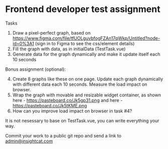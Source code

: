 # Frontend developer test assignment

Tasks

  1. Draw a pixel-perfect graph, based on https://www.figma.com/file/tfUOLguvbfogFZAn17qWkp/Untitled?node-id=0%3A1 (sign in to Figma to see the css/element details)
  2. Fill the graph with data, as in initialData (TestTask.vue)
  3. Generate data for the graph dynamically and make it update itself each 10 seconds

Bonus assignment (optional):

  4. Create 8 graphs like these on one page. Update each graph dynamically with different data each 10 seconds. Measure the load impact on browser.
  5. Wrap the graph with movable and resizable widget container, as shown here - https://pasteboard.co/Jk5gp31.png and here - https://pasteboard.co/Jk5tKME.png
  6. How can you improve load impact on browser in task #4?

It is not nesessary to base on TestTask.vue, you can write everything your way.

Commit your work to a public git repo and send a link to admin@insightcat.com

